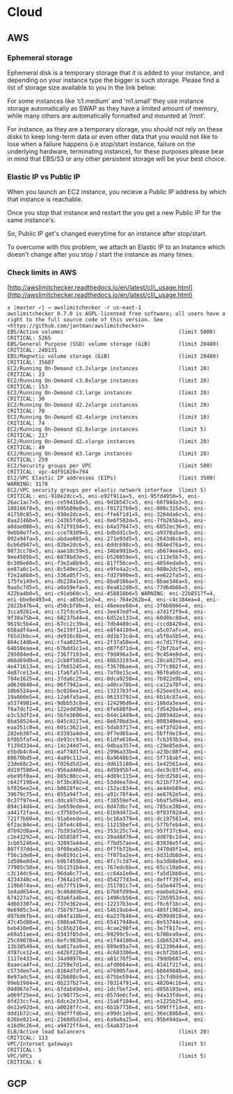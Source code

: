 # Cloud

## **AWS**

### Ephemeral storage

Ephemeral disk is a temporary storage that it is added to your instance, and depending on your instance type the bigger is such storage. Please find a list of storage size available to you in the link below:

For some instances like ‘c1.medium’ and ‘m1.small’ they use instance storage automatically as SWAP as they have a limited amount of memory, while many others are automatically formatted and mounted at ‘/mnt’.

For instance, as they are a temporary storage, you should not rely on these disks to keep long-term data or even other data that you would not like to lose when a failure happens (i.e stop/start instance, failure on the underlying hardware, terminating instance), for these purposes please bear in mind that EBS/S3 or any other persistent storage will be your best choice.

### Elastic IP vs Public IP

When you launch an EC2 instance, you recieve a Public IP address by which that instance is reachable.

Once you stop that instance and restart the you get a new Public IP for the same instance's.

So, Public IP get's changed everytime for an instance after stop/start.

To overcome with this problem, we attach an Elastic IP to an Instance which doesn't change after you stop / start the instance as many times.

### Check limits in AWS

[http://awslimitchecker.readthedocs.io/en/latest/cli\_usage.html](http://awslimitchecker.readthedocs.io/en/latest/cli\_usage.html)

```
± |master ✓| → awslimitchecker -r us-east-1
awslimitchecker 0.7.0 is AGPL-licensed free software; all users have a right to the full source code of this version. See <https://github.com/jantman/awslimitchecker>
EBS/Active volumes                                     (limit 5000) CRITICAL: 5265
EBS/General Purpose (SSD) volume storage (GiB)         (limit 20480) CRITICAL: 240131
EBS/Magnetic volume storage (GiB)                      (limit 20480) CRITICAL: 35607
EC2/Running On-Demand c3.2xlarge instances             (limit 20) CRITICAL: 23
EC2/Running On-Demand c3.8xlarge instances             (limit 20) CRITICAL: 153
EC2/Running On-Demand c3.large instances               (limit 20) CRITICAL: 30
EC2/Running On-Demand d2.2xlarge instances             (limit 20) CRITICAL: 70
EC2/Running On-Demand d2.4xlarge instances             (limit 10) CRITICAL: 74
EC2/Running On-Demand d2.8xlarge instances             (limit 5) CRITICAL: 217
EC2/Running On-Demand d2.xlarge instances              (limit 20) CRITICAL: 49
EC2/Running On-Demand m3.large instances               (limit 20) CRITICAL: 259
EC2/Security groups per VPC                            (limit 500) CRITICAL: vpc-4df91828=794
EC2/VPC Elastic IP addresses (EIPs)                    (limit 3500) WARNING: 3178
EC2/VPC security groups per elastic network interface  (limit 5) CRITICAL: eni-910e2dcc=5, eni-e92f911a=5, eni-95fd4950=5, eni-26ac1ac7=5, eni-ce5941b8=5, eni-9d1b547c=5, eni-66f94da3=5, eni-180166f8=5, eni-095b89e8=5, eni-f81727b9=5, eni-006c315d=5, eni-41750c85=5, eni-930e2dce=5, eni-ffe6f1d1=5, eni-3264da6c=5, eni-8aa2146b=5, eni-24365fd6=5, eni-0e6f502d=5, eni-7fb265ba=5, eni-a8dae086=5, eni-672f9194=5, eni-b4a37947=5, eni-6852ec36=5, eni-9ebb0e7f=5, eni-cce78309=5, eni-bdbdd1cb=5, eni-a9378a5a=5, eni-092a94fa=5, eni-abdae085=5, eni-271e93d5=5, eni-2643d6c6=5, eni-6cb6d947=5, eni-02be2dc6=5, eni-6ddc698c=5, eni-984ed76a=5, eni-9873cc78=5, eni-aae18c59=5, eni-34be991b=5, eni-ab674ee4=5, eni-9ee4505b=5, eni-6078bd3e=5, eni-b520859e=5, eni-c113e5b7=5, eni-8c306e60=5, eni-f3e2a8b9=5, eni-817f56ce=5, eni-4054eda0=5, eni-ee87a0c1=5, eni-8c540ec2=5, eni-e9fe4a2c=5, eni-980e2dc5=5, eni-f2e2a8b8=5, eni-336a05f7=5, eni-fd27990e=5, eni-ee622fa5=5, eni-175fe149=5, eni-db228a1e=5, eni-8ba0166a=5, eni-8bae346a=5, eni-9aa5c7d5=5, eni-a0a59efa=5, eni-8ea812d0=5, eni-77d64b66=5, eni-422ba4b0=5, eni-c91eb60c=5, eni-458818b6=5 WARNING: eni-22b8517f=4, eni-bbe8e493=4, eni-a85dc1e2=4, eni-764e262b=4, eni-c4c384ea=4, eni-2822b476=4, eni-d50cbf8b=4, eni-46eeee68=4, eni-3f6b0866=4, eni-3cca9261=4, eni-c72fdce5=4, eni-3ee47edf=4, eni-a741f2f9=4, eni-9f30a75b=4, eni-68237b44=4, eni-6d52e133=4, eni-60d8bc80=4, eni-9619c5b4=4, eni-67cc2c39=4, eni-7db4489c=4, eni-cccd8420=4, eni-658adf4a=4, eni-5e139f11=4, eni-e8f44109=4, eni-a5c07afc=4, eni-f65d1bbc=4, eni-de916c8b=4, eni-dd1b73cd=4, eni-a5f0a5b5=4, eni-864c14db=4, eni-cfaa0225=4, eni-2f37a50e=4, eni-ec7d17fd=4, eni-64658eaa=4, eni-b7bdd1c1=4, eni-d87fd71d=4, eni-f2bf2baf=4, eni-295084ed=4, eni-73677193=4, eni-f9d496a3=4, eni-9c454e8d=4, eni-d66d69d0=4, eni-2cb8f502=4, eni-80b33193=4, eni-28ca9275=4, eni-4e471613=4, eni-1fb65245=4, eni-f3670bae=4, eni-77fc982f=4, eni-4e87ce13=4, eni-1fa6fa57=4, eni-7af8e15c=4, eni-96f6a6dc=4, eni-784e1625=4, eni-37da6c25=4, eni-0dca9250=4, eni-7b922e9b=4, eni-a0639840=4, eni-06f7942a=4, eni-a40ce78b=4, eni-ca12a70f=4, eni-10b6524a=4, eni-bc026ee1=4, eni-13237b3f=4, eni-625eed3c=4, eni-19a860e5=4, eni-12a6fa5a=4, eni-96333792=4, eni-6b14c87a=4, eni-a5374981=4, eni-9dbb53c8=4, eni-124296d6=4, eni-186da3ea=4, eni-f6a7dcf2=4, eni-122edd30=4, eni-8fe688f8=4, eni-fd5420a4=4, eni-e3c53df2=4, eni-5b7e3606=4, eni-844c14d9=4, eni-28034d2e=4, eni-6ba58524=4, eni-045c0227=4, eni-8e670bd3=4, eni-008340ee=4, eni-eaa351c8=4, eni-601c3621=4, eni-5dab3717=4, eni-e4f37d24=4, eni-282eb307=4, eni-63393a4d=4, eni-9f7ed65a=4, eni-5bffde19=4, eni-bf0b5faf=4, eni-de93cc93=4, eni-61dfe616=4, eni-fcb393b3=4, eni-f139d334=4, eni-14c244d7=4, eni-94baa357=4, eni-c29e85ed=4, eni-e5bdb4c8=4, eni-eaf74d1f=4, eni-2996a33b=4, eni-a23bc88f=4, eni-88670bd5=4, eni-4a89c112=4, eni-8a9648b3=4, eni-5f718abf=4, eni-23de68c2=4, eni-f026d5d2=4, eni-dd615180=4, eni-1e42561a=4, eni-dd197580=4, eni-956ad466=4, eni-4d5b95bf=4, eni-dec9c83f=4, eni-ebe95f0a=4, eni-085c88cc=4, eni-4d89c115=4, eni-5dcd2501=4, eni-c642f198=4, eni-bf3bc892=4, eni-53ddea7d=4, eni-621b773f=4, eni-bf026ee2=4, eni-b0028fec=4, eni-152ac834=4, eni-ae44eb89=4, eni-39679c75=4, eni-055a94f7=4, eni-a91c70f4=4, eni-ae6762e5=4, eni-8c37f97e=4, eni-ddca97c0=4, eni-f38559ef=4, eni-b6af5d94=4, eni-894c14d4=4, eni-3e659ede=4, eni-8d47dbc7=4, eni-785ce28b=4, eni-a441f2fa=4, eni-c375b5e5=4, eni-81b9d472=4, eni-0f03f02d=4, eni-721f7b60=4, eni-91a6eede=4, eni-bc16a379=4, eni-dc197581=4, eni-6f2ac84e=4, eni-16fe4c48=4, eni-11215bef=4, eni-577bfeb4=4, eni-d7b92d8a=4, eni-7b393a55=4, eni-353c25c7=4, eni-957f37c8=4, eni-c2e43292=4, eni-165858f7=4, eni-39ad8d76=4, eni-dd078c1d=4, eni-1cb65246=4, eni-32893a44=4, eni-f7bd57ae=4, eni-03038e5f=4, eni-807f37dd=4, eni-9f08eab2=4, eni-0f7fb72b=4, eni-3470d8f1=4, eni-f56c1de8=4, eni-8e8191c1=4, eni-7f075a2e=4, eni-6d31db8d=4, eni-1d506e0d=4, eni-b9b7459b=4, eni-8fc7c3d7=4, eni-ba3db8e8=4, eni-77905c50=4, eni-5b1151b4=4, eni-767edc6b=4, eni-65cc10a0=4, eni-c3c14dc6=4, eni-96da6c77=4, eni-cc64a1e0=4, eni-fa5d1bb0=4, eni-4234348c=4, eni-f364a1df=4, eni-d54277d3=4, eni-defff397=4, eni-119b074a=4, eni-eb77f519=4, eni-351701c7=4, eni-5a5e4475=4, eni-1e4ad654=4, eni-9c46ddd6=4, eni-b7b0fd99=4, eni-eaebeb24=4, eni-674227a7=4, eni-03a6fa4b=4, eni-1496cb56=4, eni-72b5953d=4, eni-4d603307=4, eni-737e362e=4, eni-12237b3e=4, eni-f6c6f1bc=4, eni-9e6905c3=4, eni-75b7973a=4, eni-54619ab4=4, eni-485f1902=4, eni-d97bd6fb=4, eni-d64fa18b=4, eni-6a237b46=4, eni-4599d018=4, eni-47c45d80=4, eni-5986a478=4, eni-65417948=4, eni-0e53744c=4, eni-beb410e0=4, eni-5c85b210=4, eni-4cae298f=4, eni-3e7f817e=4, eni-e69a51ae=4, eni-0343f05d=4, eni-99299c5c=4, eni-b708ea9a=4, eni-25c89078=4, eni-6efc9836=4, eni-e1f44100=4, eni-1db65247=4, eni-13b30549=4, eni-ba017aa9=4, eni-889e85a7=4, eni-81239644=4, eni-4f87ce12=4, eni-e426f220=4, eni-4c603306=4, eni-ecbf2bb1=4, eni-1117e433=4, eni-34a9897b=4, eni-a81c70f5=4, eni-79ddb687=4, eni-8aaeca4f=4, eni-2259e7d1=4, eni-afd0664e=4, eni-4141f21f=4, eni-c573dee7=4, eni-8164d7df=4, eni-a76905fa=4, eni-bb64984b=4, eni-8e97adc5=4, eni-82b688c9=4, eni-675be594=4, eni-13cfd0dd=4, eni-99eb19d4=4, eni-0b237b27=4, eni-70314791=4, eni-48204c16=4, eni-04d067e7=4, eni-6fdab49d=4, eni-1dcfbef2=4, eni-d056103e=4, eni-a069f25e=4, eni-1c90775c=4, eni-857de6cf=4, eni-94a33fde=4, eni-8fd23ccf=4, eni-6dce2e33=4, eni-15a6f104=4, eni-e1225b25=4, eni-de12e92d=4, eni-a0028ffc=4, eni-6b1b7736=4, eni-509fff1d=4, eni-ddd1b72c=4, eni-99dfffd6=4, eni-e99dc1eb=4, eni-36ec8868=4, eni-626be821=4, eni-2168d5d2=4, eni-6a9a8a25=4, eni-95b494da=4, eni-e16d9c26=4, eni-a9472ff4=4, eni-54ab371e=4
ELB/Active load balancers                              (limit 20) CRITICAL: 113
VPC/Internet gateways                                  (limit 5) CRITICAL: 5
VPC/VPCs                                               (limit 5) CRITICAL: 6
```

## **GCP**

